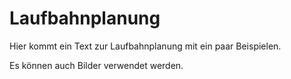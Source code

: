 # Laufbahnplanung

Hier kommt ein Text zur Laufbahnplanung mit
ein paar Beispielen.

Es können auch Bilder verwendet werden.
